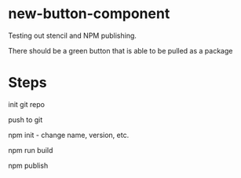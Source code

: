 # new-button-component

Testing out stencil and NPM publishing.

There should be a green button that is able to be pulled as a package


# Steps
init git repo

push to git

npm init - change name, version, etc.

npm run build

npm publish